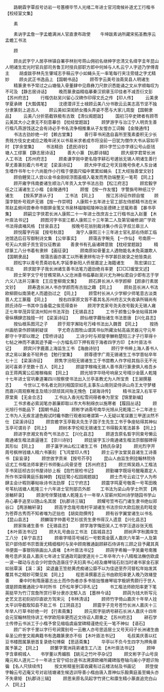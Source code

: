<!-- { "loadSidebar": true } -->
　　路朝霖字覃叔号访岩一号蕙櫋毕节人光绪二年进士官河南候补道尤工行楷书 【校经室文集】 

　　素 

　　素讷字孟詹一字孟蟾满洲人官直隶布政使 
　　牛坤跋素讷所藏宋拓圣教序云孟蟾工书法 

　　顾 

　　顾炎武字宁人居亭林镇自署亭林别号蒋山佣初名继绅字忠清又名绛字圭年昆山人明诸生宏光时官兵部司务鲁王时授兵部职方郎中何焯与人札云宁人字迹乃学傅青主 
　　胡虔跋亭林先生肇域志手稿云字小如蝇头无一率笔每行夹注旁缝之字尤精妙 
　　顾炎武正书逸品上 【国朝书品】 
　　顾苓字云美号浊斋吴县人明诸生 
　　精篆隶书予常过之山塘偕入骨董肆中见鼎彝刀尺款识悉能诵之文从字顺每叹为不可及 【静志居诗话】 
　　晚而篆隶益精临摹秦汉铜章玉印佳者不减吾衍文彭 【苏州府志】 
　　行楷仿赵吴兴留心汉碑作印得文氏之传 【印人传】 
　　云美隶学夏承碑 【大瓢偶笔】 
　　沈德潜评王士禄顾云美八分书歌云云美志高节坚不独分隶篆刻上追古人 
　　顾云美如深闺娇女搔头弄姿不愿与大家儿周旋 【国朝隶品】 
　　云美八分折筋截铁极有古致 【清仪阁题跋】 
　　国初习卒史碑者有顾苓云美其大小之隶无不刻意摹仿 【枕经堂题跋】 
　　顾梦游字与治江宁人明贡生善行楷凡燕游饯送之会有诗必手书名流争相推重从子友惺亦工词翰 【金陵通传】 
　　书法古劲妙绝一时 【赖古堂集】 
　　善行草书闲逸自喜所至笺素委积无少长贵贱方伎女史咸应之晚年闭关以书易米求者成巿将没前一日犹为僧作大书从容如平时 【学余堂集】 
　　书法精劲 【遗民诗钞】 
　　顾圤字竺公亦字琢公号山臣钱塘人工缪篆 【静志居诗话】 
　　善大小篆 【杭郡诗辑】 
　　顾大纲字君常长洲人工书法 【苏州府志】 
　　顾柔谦字刚中更名隐字耕石号逋翁无锡人明诸生善行草尤善篆刻着六书考定 【梁溪诗征】 
　　顾大仲字成之号天目晚号佚老人东台诸生嗜作书年七十六尚能作小行楷于便面尺幅中累累如蝇头 【王大经独善堂文钞】 
　　顾伯鲤吴江人尝以金书金刚经浮图虽细入毫发而秀劲端整无一笔苟 【同上】 
　　顾开雍字伟南娄诸生顺治八年贡入太学书法古劲 【松江府志】 
　　顾宏毅字任之江浦诸生工小楷 【金陵通传】 
　　顾惺 【按一作友惺】 字警旃号种纸江宁诸生 
　　【按系梦游从子】 
　　工书法 【同上】 
　　按江苏诗征作顾自惺 
　　顾藻字懿朴号观庐无锡 【按一作崇明】 人康熙十五年进士官工部左侍郎精书法在米芾赵孟俯间尝奉命书御屏金笺又书泉林福陵昭陵神功圣德碑上览辄称善 【暴书亭集】 
　　顾嗣立字侠君长洲人康熙二十一年进士改庶吉士工行楷书出入赵董 【木叶厱法书记】 
　　顾图河字书宣江都人康熙三十三年第二人及第官编修湖广学政书法得虞褚风格 【甘泉县志】 
　　按晚号花翁别裁诗集小传云字叔兰皋兰人 
　　顾悦履字丹宸 【按号秋厓】 
　　海宁人康熙三十三年进士官礼部右侍郎工临池馆选后召写御制诗文集 【公举事实】 
　　顾蔼吉字畹先 【一作仙】 号南原一号天山大纲子贡生官仪征教谕 
　　善隶书有孔庙诸碑意致 【枕经堂题跋】 
　　精缪篆工八分书着有隶辨 【画征录】 
　　顾南原如骨董主人遇物能名未免英雄欺人 【国朝隶品】 
　　按蔼吉画亦甚工以所著隶辨有功于书学甚巨故录之他皆类此 
　　顾松字以青号贯斋初名札字延季新阳人侨居嘉定上海籍诸生 
　　陈宏谋曰工书法 
　　顾求懿字子我长洲诸生善书法笔力遒劲绝肖率更 【□□□瑗堂文述】 
　　顾士荣字文宁号甘樵常熟人父沧洲善书临摹赵吴兴尤为神似君自少即有志于学六义八法并习兼攻 【王应奎柳南文集】 
　　顾石屏长洲人书学颜柳 【颜承行素居文钞】 
　　顾寿逸长洲人书亦学颜而有古拙之趣 【同上】 
　　顾处芸长洲人书法欧柳颇似南漪老人而遒劲过之 【同上】 
　　顾雪村长洲人少学柳少师笔意古淡类晋人尤工篆籀 【同上】 
　　按右四家原文皆不着其名苏州府志又失收承所辑尚有顾氏诗存一书其中当备载之俟觅得查补 
　　顾湂字克家号尧夫改号毅夫无锡人雍正七年举茂异官滨州知州书法浑劲 【无锡县志】 
　　工书于颜鲁公争坐帖得其神骨纵横肆恣独擅一时 【梁溪诗征】 
　　顾仙根字藕怡诸生书法晋唐 【兴化县志】 
　　按仙根系图河之子 
　　顾于观字澥陆号万峰书法出入魏晋 【同上】 
　　按扬州画舫录作顾锡躬疑误 
　　字尤奇古图牧山谓其书似所藏汝帖高庙灵器元守元年郡守十字即以赠之 【雪桥诗话】 
　　工诗少时与郑燮李觯称楚阳三才子行草得十七帖之神而不袭其迹予藏一小方幅名印下押有观于海者四字方印 【木叶厱法书记】 
　　顾宾兴字鹿嘉上海监生工书 【海曲诗钞】 
　　顾行字书绅上海人善书人求之易以兼金不轻畀也 【勉行堂集】 
　　顾尊德字广周无锡诸生工书学晋帖卒年七十三 【梁溪诗征】 
　　顾隽字汾阳无锡诸生工于书尝教人作字经其指示无不光润可喜弟子至数十百人 【同上】 
　　顾諟字稼梅无锡人善书真行篆隶俱入格吾乡自王蒋两寓公后推稼梅矣 【同上】 
　　顾光旭字华旸号响泉又号晴沙金匮人乾隆十七年进士官巩秦道署四川按察使书法出入兰亭圣教尤为人所宝贵 【王昶撰墓志】 
　　今世以工书名者北则刘相国崇如孔主事东山南则梁侍讲山舟王太守梦楼而嘉兴周观察稚圭及晴沙颉颃其间殆无愧色 【湖海诗传】 
　　精书法深入右军平原堂奥 【无金合志】 
　　工书出入香光松雪间得者奉为至宝 【锦里新编】 
　　工书求者必索润笔亦甚廉即取以巿大布制绵衣以施寒者 【履园丛话】 
　　顾光旭行书能品下 【国朝书品】 
　　顾彬字讷斋号南华光旭从兄乾隆二十二年进士工书为人无疾言遽色殿试时纔书数行观者如堵谓第一人无疑以笔误置三甲遂淡然不仕 【梁溪诗征】 
　　顾宫蟾字玉亭毅夫先生子国子生先生工书于争座帖得其神似玉亭可谓肖子 【同上】 
　　顾树本字伦昭无锡诸生工书得毅夫笔法甚多 【同上】 
　　顾进字彦湘文有奇气书法亦工 【兴化县志】 
　　顾道含原名晳字同束号懒云南通诸生楷法直逼锺王 【崇川诗钞】 
　　顾廷骏字玉沙南通诸生楷法宗御服碑得其形似 【同上】 
　　顾子瀛字洲山松江诸生工书 【杨氏杂录】 
　　顾光烈字开周号枫林钱塘人精六书篆刻 【飞鸿堂印人传】 
　　顾士云字汝堂吴县诸生工诗善书 【妄妄录】 
　　顾世攽字贡来 【按号芥亭】 
　　昆山人由监生例铨翰林院待诏尤工书楷法师率更行书师衡山风骨坚苍 【苏州府志】 
　　顾兰辉吴趋人工楷法手书吴廷桢古剑书屋诗钞上板 【抱竹居检书记】 
　　顾勤墉字既垣号醒庵嘉定人所作书深得黄庭乐毅神韵 【程廷鹭小松园阁题跋】 
　　顾士杰号云岩江宁人为布肆主会计暇则摹帖咏诗书法劲厚 【江宁府志】 
　　顾震字鸣夏号敬斋一号苇田晚号苇杭钱塘人乾隆三十六年进士官刑部员外郎 
　　工书法为梁山舟学士所赏 【两浙輶轩录】 
　　顾澍号伴檠钱塘人乾隆五十一年举人官蕲州知州诗学随园书学山舟心摹手追至以随山名其居 【杭郡诗三辑】 
　　顾耀号笠岑石门诸生隶书绝似郑谷口 【两浙輶轩录】 
　　顾高字念哉号南村平湖诸生书法宗仰大欧后脱去町畦变为苍莽古秀而不知者嗤为迂拙也 【胡奕勋撰传】 
　　顾有谷字翼堂诸生以书名 【昆山县志】 
　　顾麟瑞字仲嘉号芝衫拔贡生隶书得汉人遗意 【兴化县志】 
　　顾家珠诸生善书 【无锡县志】 
　　顾学海字悔田吴人工书学汪退谷张天瓶 【木叶厱法书记】 
　　顾大礼号曲台工书法 【盐城县志】 
　　顾树声字秋圃庠生工八分 【阜宁县志】 
　　顾皋字晴芬号缄石一号歅斋金匮人嘉庆六年第一人及第官户部侍郎书宗晋唐尤精细楷时与吴中顾南雅通副顾耕石侍讲有三顾之目予藏其真书便面一事银钩铁画出入虞褚 【木叶厱法书记】 
　　顾莼字希翰一字吴羹号南雅晚号息庐吴县人嘉庆七年进士官通政司副使道光十二年卒年六十八精楷法橅仿欧虞一波一磔动与古会少时尝伪造唐庄宁夫妇真书心经及瘗琴铭石刻当时诸书家金石家如翁覃溪 【溪：溪】 梁退盦王笠舫黄虎痴诸公靡不以为佳迹至乔河督松年始发其覆其书之精妙可槩见矣 【同上】 
　　程恩泽撰墓志云书由欧阳率更入晚乃效褚登善 
　　秦中时有隋唐墓志出土而作伪者亦多书皆拙惟瘗琴铭字极妍秀颇行于世人谓是顾南雅通政少年时所书 【乔松年萝□亭札记】 
　　书工楷法师欧阳率更下笔英挺早为竹汀宫詹所赏行草分隶亦沈郁入古 【墨林今话】 
　　顾莼为钱大昕写元史艺文志初刻初印直欲方驾宋元 【书林清话】 
　　顾师竹字倚山嘉庆十年举人铨太平训导截取知县不赴工书 【江阴县志】 
　　顾震字子克号苍竹长洲人嘉庆十三年举人行草书妙绝一时 【行素斋集】 
　　顾元熙字丽炳号耕石长洲人嘉庆十四年会元官翰林院侍讲工书学欧阳率更而近文待诏人颇重之 【苏州府志】 
　　耕石学士传停云书派工于小楷予曾见缩临虞庙堂碑精谨绝伦无一笔不神似 【语石】 
　　顾广圻字千里以字行号涧薲别号一云散人亦号思适居士又号天闷子长洲诸生曲阜圣公府奎文阁典籍书有逸趣篆隶亦不俗 【木叶厱法书记】 
　　毛叔美庆善以红豆书楼图属篆册首复录绝句博粲 【思适斋集】 
　　华亭以不负今生四字为押角章属予篆之 【同上】 
　　顾蘩字薲洲莼弟诸生工八法 【木叶厱法书记】 
　　顾坤字含章桐城人 
　　书学董以秀媚胜 【姚元之竹叶亭杂记】 
　　顾文彬字子山号艮庵元和人道光二十一年进士官宁绍台道书法溯源欧褚所藏碑版卷轴乌阑小字题识殆徧 【名人尺牍续传】 
　　按文彬精鉴别富收藏有过云楼法帖及书画记 
　　顾登俊字翰云号迈庵又号对岩钱塘诸生候选训导善小楷由唐入晋神似乐毅黄庭虽至蝇头亦不失章矩 【杭郡诗三辑】 
　　顾思来原名凤起字竹贤仁和廪生精小篆直追完白山人 【同上】 
